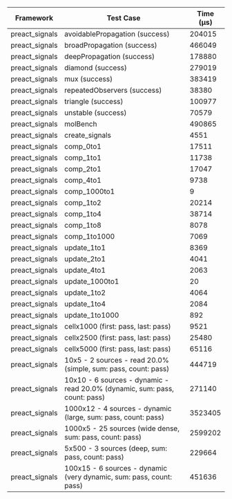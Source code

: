| Framework | Test Case | Time (μs) |
| --- | --- | --- |
| preact_signals | avoidablePropagation (success) | 204015 |
| preact_signals | broadPropagation (success) | 466049 |
| preact_signals | deepPropagation (success) | 178880 |
| preact_signals | diamond (success) | 279019 |
| preact_signals | mux (success) | 383419 |
| preact_signals | repeatedObservers (success) | 38380 |
| preact_signals | triangle (success) | 100977 |
| preact_signals | unstable (success) | 70579 |
| preact_signals | molBench | 490865 |
| preact_signals | create_signals | 4551 |
| preact_signals | comp_0to1 | 17511 |
| preact_signals | comp_1to1 | 11738 |
| preact_signals | comp_2to1 | 17047 |
| preact_signals | comp_4to1 | 9738 |
| preact_signals | comp_1000to1 | 9 |
| preact_signals | comp_1to2 | 20214 |
| preact_signals | comp_1to4 | 38714 |
| preact_signals | comp_1to8 | 8078 |
| preact_signals | comp_1to1000 | 7069 |
| preact_signals | update_1to1 | 8369 |
| preact_signals | update_2to1 | 4041 |
| preact_signals | update_4to1 | 2063 |
| preact_signals | update_1000to1 | 20 |
| preact_signals | update_1to2 | 4064 |
| preact_signals | update_1to4 | 2084 |
| preact_signals | update_1to1000 | 892 |
| preact_signals | cellx1000 (first: pass, last: pass) | 9521 |
| preact_signals | cellx2500 (first: pass, last: pass) | 25480 |
| preact_signals | cellx5000 (first: pass, last: pass) | 65116 |
| preact_signals | 10x5 - 2 sources - read 20.0% (simple, sum: pass, count: pass) | 444719 |
| preact_signals | 10x10 - 6 sources - dynamic - read 20.0% (dynamic, sum: pass, count: pass) | 271140 |
| preact_signals | 1000x12 - 4 sources - dynamic (large, sum: pass, count: pass) | 3523405 |
| preact_signals | 1000x5 - 25 sources (wide dense, sum: pass, count: pass) | 2599202 |
| preact_signals | 5x500 - 3 sources (deep, sum: pass, count: pass) | 229664 |
| preact_signals | 100x15 - 6 sources - dynamic (very dynamic, sum: pass, count: pass) | 451636 |
